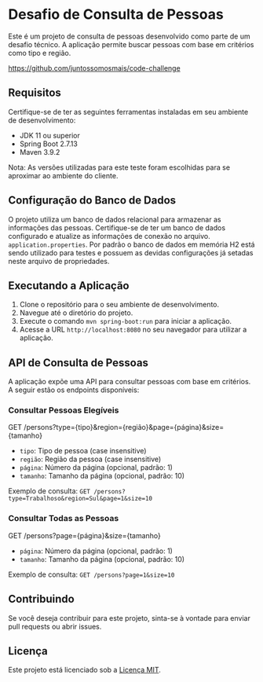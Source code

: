 # Desafio de Consulta de Pessoas

Este é um projeto de consulta de pessoas desenvolvido como parte de um desafio técnico. A aplicação permite buscar pessoas com base em critérios como tipo e região.

https://github.com/juntossomosmais/code-challenge

## Requisitos

Certifique-se de ter as seguintes ferramentas instaladas em seu ambiente de desenvolvimento:

- JDK 11 ou superior
- Spring Boot 2.7.13
- Maven 3.9.2

Nota: As versões utilizadas para este teste foram escolhidas para se aproximar ao ambiente do cliente.

## Configuração do Banco de Dados

O projeto utiliza um banco de dados relacional para armazenar as informações das pessoas. Certifique-se de ter um banco de dados configurado e atualize as informações de conexão no arquivo.  `application.properties`. Por padrão o banco de dados em memória H2 está sendo utilizado para testes e possuem as devidas configurações já setadas neste arquivo de propriedades.

## Executando a Aplicação

1. Clone o repositório para o seu ambiente de desenvolvimento.
2. Navegue até o diretório do projeto.
3. Execute o comando `mvn spring-boot:run` para iniciar a aplicação.
4. Acesse a URL `http://localhost:8080` no seu navegador para utilizar a aplicação.

## API de Consulta de Pessoas

A aplicação expõe uma API para consultar pessoas com base em critérios. A seguir estão os endpoints disponíveis:

### Consultar Pessoas Elegíveis

GET /persons?type={tipo}&region={região}&page={página}&size={tamanho}

- `tipo`: Tipo de pessoa (case insensitive)
- `região`: Região da pessoa (case insensitive)
- `página`: Número da página (opcional, padrão: 1)
- `tamanho`: Tamanho da página (opcional, padrão: 10)

Exemplo de consulta: `GET /persons?type=Trabalhoso&region=Sul&page=1&size=10`

### Consultar Todas as Pessoas

GET /persons?page={página}&size={tamanho}


- `página`: Número da página (opcional, padrão: 1)
- `tamanho`: Tamanho da página (opcional, padrão: 10)

Exemplo de consulta: `GET /persons?page=1&size=10`


## Contribuindo

Se você deseja contribuir para este projeto, sinta-se à vontade para enviar pull requests ou abrir issues.

## Licença

Este projeto está licenciado sob a [Licença MIT](LICENSE.txt).



